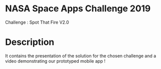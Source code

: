 # NASA Space Apps Challenge 2019 
Challenge : Spot That Fire V2.0


# Description
It contains the presentation of the solution for the chosen challenge and a video demonstrating our prototyped mobile app !
